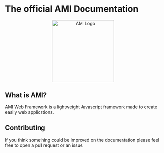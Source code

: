 # The official AMI Documentation

<p align="center"><a href="https://ami-team.pages.in2p3.fr/ami-docs/" target="_blank" rel="noopener noreferrer"><img width="200" src="https://ami.in2p3.fr/images/logo.png" alt="AMI Logo"/></a></p>

## What is AMI?

AMI Web Framework is a lightweight Javascript framework made to create easily web applications.

## Contributing

If you think something could be improved on the documentation please feel free to open a pull request or an issue.
